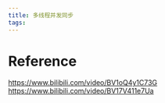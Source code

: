```yaml
---
title: 多线程并发同步
tags:
---
```



# Reference
https://www.bilibili.com/video/BV1oQ4y1C73G
https://www.bilibili.com/video/BV17V411e7Ua
